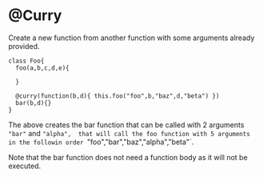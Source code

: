 # @Curry

Create a new function from another function with some arguments already provided.
  
    class Foo{
      foo(a,b,c,d,e){
        
      }
        
      @curry(function(b,d){ this.foo("foo",b,"baz",d,"beta") })
      bar(b,d){}
    }
    
The above creates the bar function that can be called with 2 arguments `"bar"` and `"alpha", 
that will call the foo function with 5 arguments in the followin order `"foo","bar","baz","alpha","beta"`. 

Note that the bar function does not need a function body as it will not be executed.
